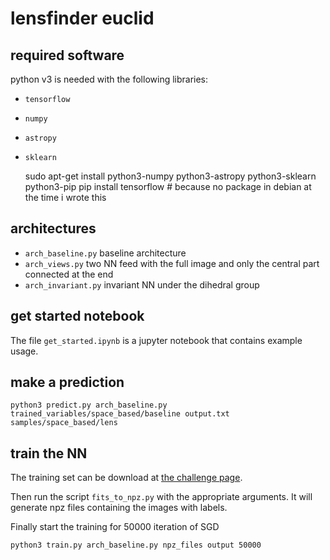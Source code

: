 # lensfinder euclid

## required software

python v3 is needed with the following libraries:
- `tensorflow`
- `numpy`
- `astropy`
- `sklearn`


    sudo apt-get install python3-numpy python3-astropy python3-sklearn python3-pip
    pip install tensorflow # because no package in debian at the time i wrote this

## architectures

- `arch_baseline.py` baseline architecture
- `arch_views.py` two NN feed with the full image and only the central part connected at the end
- `arch_invariant.py` invariant NN under the dihedral group

## get started notebook
The file `get_started.ipynb` is a jupyter notebook that contains example usage.

## make a prediction

    python3 predict.py arch_baseline.py trained_variables/space_based/baseline output.txt samples/space_based/lens

## train the NN

The training set can be download at [the challenge page](http://metcalf1.bo.astro.it/blf-portal/gg_challenge.html).

Then run the script `fits_to_npz.py` with the appropriate arguments.
It will generate npz files containing the images with labels.

Finally start the training for 50000 iteration of SGD

    python3 train.py arch_baseline.py npz_files output 50000
